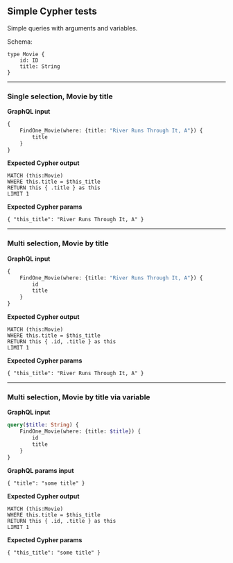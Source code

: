 ## Simple Cypher tests

Simple queries with arguments and variables.

Schema:

```schema
type Movie {
    id: ID
    title: String
}
```

---

### Single selection, Movie by title

**GraphQL input**

```graphql
{
    FindOne_Movie(where: {title: "River Runs Through It, A"}) {
        title
    }
}
```

**Expected Cypher output**

```cypher
MATCH (this:Movie) 
WHERE this.title = $this_title
RETURN this { .title } as this
LIMIT 1
```

**Expected Cypher params**

```cypher-params
{ "this_title": "River Runs Through It, A" }
```

---

### Multi selection, Movie by title

**GraphQL input**

```graphql
{
    FindOne_Movie(where: {title: "River Runs Through It, A"}) {
        id
        title
    }
}
```

**Expected Cypher output**

```cypher
MATCH (this:Movie) 
WHERE this.title = $this_title
RETURN this { .id, .title } as this
LIMIT 1
```

**Expected Cypher params**

```cypher-params
{ "this_title": "River Runs Through It, A" }
```

---

### Multi selection, Movie by title via variable

**GraphQL input**

```graphql
query($title: String) {
    FindOne_Movie(where: {title: $title}) {
        id
        title
    }
}
```

**GraphQL params input**

```graphql-params
{ "title": "some title" }
```

**Expected Cypher output**

```cypher
MATCH (this:Movie) 
WHERE this.title = $this_title
RETURN this { .id, .title } as this
LIMIT 1
```

**Expected Cypher params**

```cypher-params
{ "this_title": "some title" }
```
